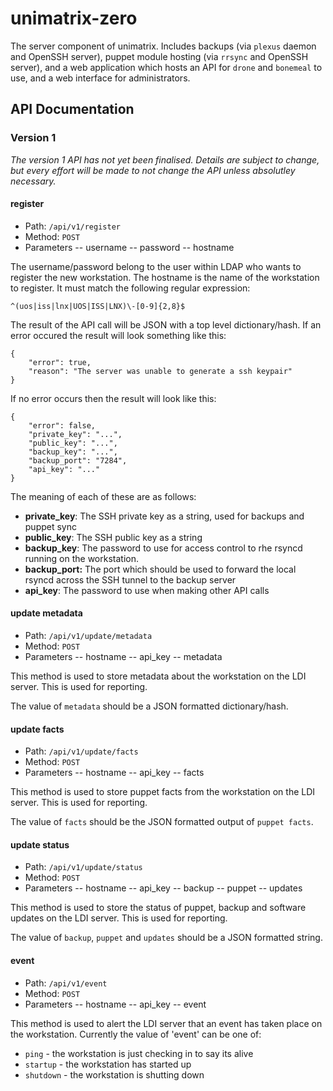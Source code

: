 # unimatrix-zero
The server component of unimatrix. Includes backups (via ``plexus`` daemon and OpenSSH server), puppet module hosting (via ``rrsync`` and OpenSSH server), and a web application which hosts an API for ``drone`` and ``bonemeal`` to use, and a web interface for administrators. 

## API Documentation

### Version 1

*The version 1 API has not yet been finalised. Details are subject to change, but every effort will be made to not change the API unless absolutley necessary.*

#### register

- Path: ``/api/v1/register``
- Method: ``POST``
- Parameters
-- username
-- password
-- hostname

The username/password belong to the user within LDAP who wants to register the new workstation. The hostname is the name of the workstation to register. It must match the following regular expression:

``^(uos|iss|lnx|UOS|ISS|LNX)\-[0-9]{2,8}$``

The result of the API call will be JSON with a top level dictionary/hash. If an error occured the result will look something like this:

```
{
	"error": true,
	"reason": "The server was unable to generate a ssh keypair"
}
```

If no error occurs then the result will look like this:

```
{
	"error": false,
	"private_key": "...",
	"public_key": "...",
	"backup_key": "...",
	"backup_port": "7284",
	"api_key": "..."
}
```

The meaning of each of these are as follows:

- **private_key**: The SSH private key as a string, used for backups and puppet sync
- **public_key**: The SSH public key as a string
- **backup_key**: The password to use for access control to rhe rsyncd running on the workstation. 
- **backup_port:** The port which should be used to forward the local rsyncd across the SSH tunnel to the backup server
- **api_key**: The password to use when making other API calls


#### update metadata

- Path: ``/api/v1/update/metadata``
- Method: ``POST``
- Parameters
-- hostname
-- api_key
-- metadata

This method is used to store metadata about the workstation on the LDI server. This is used for reporting. 

The value of ``metadata`` should be a JSON formatted dictionary/hash.

#### update facts

- Path: ``/api/v1/update/facts``
- Method: ``POST``
- Parameters
-- hostname
-- api_key
-- facts

This method is used to store puppet facts from the workstation on the LDI server. This is used for reporting. 

The value of ``facts`` should be the JSON formatted output of ``puppet facts``.

#### update status

- Path: ``/api/v1/update/status``
- Method: ``POST``
- Parameters
-- hostname
-- api_key
-- backup
-- puppet
-- updates

This method is used to store the status of puppet, backup and software updates on the LDI server. This is used for reporting. 

The value of ``backup``, ``puppet`` and ``updates`` should be a JSON formatted string. 

#### event

- Path: ``/api/v1/event``
- Method: ``POST``
- Parameters
-- hostname
-- api_key
-- event

This method is used to alert the LDI server that an event has taken place on the workstation. Currently the value of 'event' can be one of:

- ``ping`` - the workstation is just checking in to say its alive
- ``startup`` - the workstation has started up
- ``shutdown`` - the workstation is shutting down